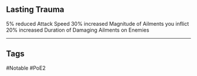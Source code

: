 ## Lasting Trauma
5% reduced Attack Speed
30% increased Magnitude of Ailments you inflict
20% increased Duration of Damaging Ailments on Enemies

---
## Tags
#Notable
#PoE2
